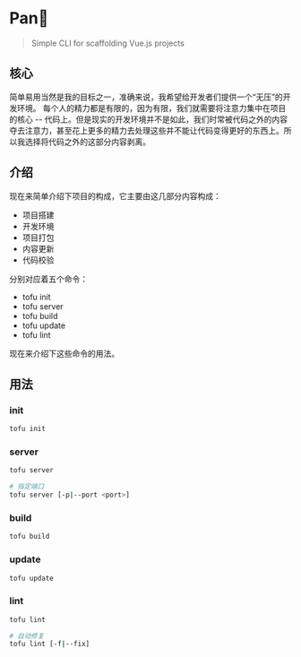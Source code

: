 # Pan🍳

> Simple CLI for scaffolding Vue.js projects

## 核心

简单易用当然是我的目标之一，准确来说，我希望给开发者们提供一个“无压”的开发环境。
每个人的精力都是有限的，因为有限，我们就需要将注意力集中在项目的核心 -- 代码上。但是现实的开发环境并不是如此，我们时常被代码之外的内容夺去注意力，甚至花上更多的精力去处理这些并不能让代码变得更好的东西上。所以我选择将代码之外的这部分内容剥离。

## 介绍

现在来简单介绍下项目的构成，它主要由这几部分内容构成：

- 项目搭建
- 开发环境
- 项目打包
- 内容更新
- 代码校验

分别对应着五个命令：

- tofu init
- tofu server
- tofu build
- tofu update
- tofu lint

现在来介绍下这些命令的用法。

## 用法

### init

~~~bash
tofu init
~~~

### server

~~~bash
tofu server

# 指定端口
tofu server [-p|--port <port>]
~~~

### build

~~~bash
tofu build
~~~

### update

~~~bash
tofu update
~~~

### lint

~~~bash
tofu lint

# 自动修复
tofu lint [-f|--fix]
~~~
